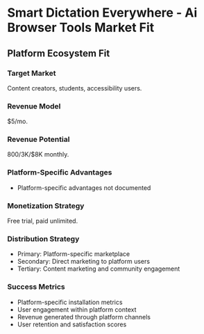 # Smart Dictation Everywhere - Ai Browser Tools Market Fit

## Platform Ecosystem Fit

### Target Market
Content creators, students, accessibility users.

### Revenue Model
$5/mo.

### Revenue Potential
$800/$3K/$8K monthly.

### Platform-Specific Advantages
- Platform-specific advantages not documented

### Monetization Strategy
Free trial, paid unlimited.

### Distribution Strategy
- Primary: Platform-specific marketplace
- Secondary: Direct marketing to platform users
- Tertiary: Content marketing and community engagement

### Success Metrics
- Platform-specific installation metrics
- User engagement within platform context
- Revenue generated through platform channels
- User retention and satisfaction scores
